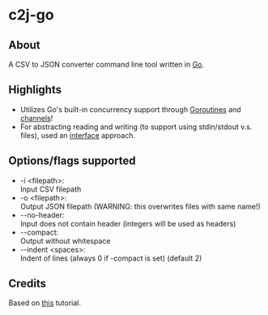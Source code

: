 # c2j-go

## About
A CSV to JSON converter command line tool written in [Go](https://golang.org/).

## Highlights
* Utilizes Go's built-in concurrency support through [Goroutines](https://gobyexample.com/goroutines) and [channels](https://gobyexample.com/channels)!
* For abstracting reading and writing (to support using stdin/stdout v.s. files), used an [interface](https://gobyexample.com/interfaces) approach.

## Options/flags supported
* -i \<filepath\>:\
        Input CSV filepath
* -o \<filepath\>:\
        Output JSON filepath (WARNING: this overwrites files with same name!)
* --no-header:\
        Input does not contain header (integers will be used as headers)
* --compact:\
        Output without whitespace
* --indent \<spaces\>:\
        Indent of lines (always 0 if -compact is set) (default 2)

## Credits
Based on [this](https://levelup.gitconnected.com/tutorial-how-to-create-a-cli-tool-in-golang-a0fd980264f) tutorial.


